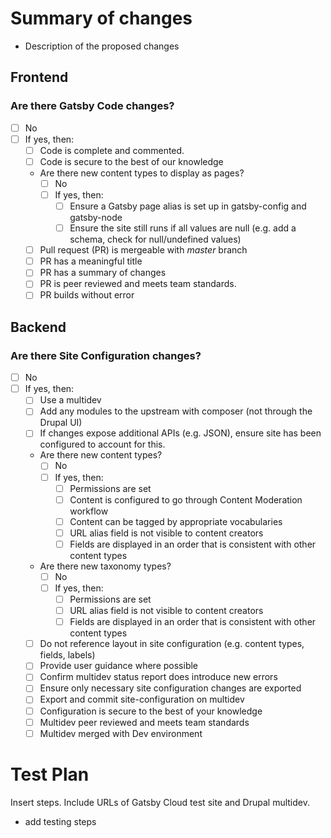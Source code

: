 # Summary of changes
- Description of the proposed changes

## Frontend



### Are there Gatsby Code changes?
- [ ] No
- [ ] If yes, then:
   - [ ] Code is complete and commented.
   - [ ] Code is secure to the best of our knowledge
   - Are there new content types to display as pages?
      - [ ] No
      - [ ] If yes, then:
         - [ ] Ensure a Gatsby page alias is set up in gatsby-config and gatsby-node
         - [ ] Ensure the site still runs if all values are null (e.g. add a schema, check for null/undefined values)
   - [ ] Pull request (PR) is mergeable with *master* branch
   - [ ] PR has a meaningful title
   - [ ] PR has a summary of changes
   - [ ] PR is peer reviewed and meets team standards.
   - [ ] PR builds without error

## Backend


### Are there Site Configuration changes?
- [ ] No
- [ ] If yes, then:
   - [ ] Use a multidev
   - [ ] Add any modules to the upstream with composer (not through the Drupal UI)
   - [ ] If changes expose additional APIs (e.g. JSON), ensure site has been configured to account for this.
   - Are there new content types?
      - [ ] No
      - [ ] If yes, then:
         - [ ] Permissions are set
         - [ ] Content is configured to go through Content Moderation workflow
         - [ ] Content can be tagged by appropriate vocabularies
         - [ ] URL alias field is not visible to content creators
         - [ ] Fields are displayed in an order that is consistent with other content types
   - Are there new taxonomy types?
      - [ ] No
      - [ ] If yes, then:
         - [ ] Permissions are set
         - [ ] URL alias field is not visible to content creators
         - [ ] Fields are displayed in an order that is consistent with other content types
   - [ ] Do not reference layout in site configuration (e.g. content types, fields, labels)
   - [ ] Provide user guidance where possible
   - [ ] Confirm multidev status report does introduce new errors
   - [ ] Ensure only necessary site configuration changes are exported
   - [ ] Export and commit site-configuration on multidev
   - [ ] Configuration is secure to the best of your knowledge
   - [ ] Multidev peer reviewed and meets team standards
   - [ ] Multidev merged with Dev environment

# Test Plan

Insert steps. Include URLs of Gatsby Cloud test site and Drupal multidev.
- add testing steps
